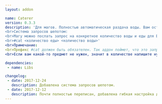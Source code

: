 ```yaml
---
layout: addon

name: Caterer
version: 0.3.3
description: 'Для магов. Полностью автоматическая раздача воды. Вам остается лишь заготовить еду и воду, остальное аддон сделает за вас.
<br>Система запросов шепотом:
<br>Магу можно послать запрос на конкретное количество воды и еды для Вас. Чтобы это сделать необходимо отправить магу сообщение шепотом:
<br>#cat <количество еды> <количество воды>'
<br>Примечание:
<br>Префикс #cat должен быть обязателен. Так аддон поймет, что это запрос, а не обычное сообщение. В запросе стоит строгий порядок. Вначале указывается еда, затем вода. Обязательно указывать оба параметра.
<br>Если вам какой-то предмет не нужен, значит в количестве напишите нуль. Примеры: #cat 20 0 - в обмене вы получите 20 шт. еды. #cat 20 40 - в обмене вы получите 20 шт. еды и 40 шт. воды.'

dependencies:
 - name: Libs

changelog:
 - date: 2017-12-24
   description: Добавлена система запросов шепотом.
 - date: 2017-12-12
   description: Почти полностью переписан, добавлена гибкая настройка для каждого класса.<br>Добавлена зависимость от !Libs.
---
```

